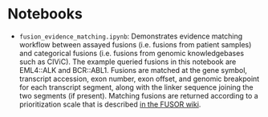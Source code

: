 # Notebooks

* `fusion_evidence_matching.ipynb`: Demonstrates evidence matching workflow between assayed fusions (i.e. fusions from patient samples) and categorical fusions (i.e. fusions from genomic knowledgebases such as CIViC). The example queried fusions in this notebook are EML4::ALK and BCR::ABL1. Fusions are matched at the gene symbol, transcript accession, exon number, exon offset, and genomic breakpoint for each transcript segment, along with the linker sequence joining the two segments (if present). Matching fusions are returned according to a prioritization scale that is described [in the FUSOR wiki](https://github.com/cancervariants/fusor/wiki/Fusion-Match-Classes).
